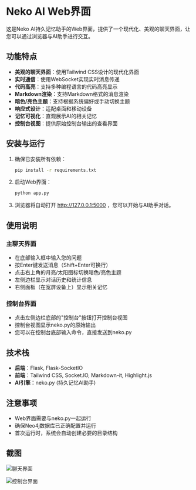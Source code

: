 # Neko AI Web界面

这是Neko AI持久记忆助手的Web界面，提供了一个现代化、美观的聊天界面，让您可以通过浏览器与AI助手进行交互。

## 功能特点

- **美观的聊天界面**：使用Tailwind CSS设计的现代化界面
- **实时通信**：使用WebSocket实现实时消息传递
- **代码高亮**：支持多种编程语言的代码高亮显示
- **Markdown渲染**：支持Markdown格式的消息渲染
- **暗色/亮色主题**：支持根据系统偏好或手动切换主题
- **响应式设计**：适配桌面和移动设备
- **记忆可视化**：直观展示AI的相关记忆
- **控制台视图**：提供原始控制台输出的查看界面

## 安装与运行

1. 确保已安装所有依赖：
   ```bash
   pip install -r requirements.txt
   ```

2. 启动Web界面：
   ```bash
   python app.py
   ```

3. 浏览器将自动打开 http://127.0.0.1:5000 ，您可以开始与AI助手对话。

## 使用说明

### 主聊天界面

- 在底部输入框中输入您的问题
- 按Enter键发送消息（Shift+Enter可换行）
- 点击右上角的月亮/太阳图标切换暗色/亮色主题
- 左侧边栏显示对话历史和统计信息
- 右侧面板（在宽屏设备上）显示相关记忆

### 控制台界面

- 点击左侧边栏底部的"控制台"按钮打开控制台视图
- 控制台视图显示neko.py的原始输出
- 您可以在控制台底部输入命令，直接发送到neko.py

## 技术栈

- **后端**：Flask, Flask-SocketIO
- **前端**：Tailwind CSS, Socket.IO, Markdown-it, Highlight.js
- **AI引擎**：neko.py (持久记忆AI助手)

## 注意事项

- Web界面需要与neko.py一起运行
- 确保Neo4j数据库已正确配置并运行
- 首次运行时，系统会自动创建必要的目录结构

## 截图

![聊天界面](https://images.unsplash.com/photo-1611262588019-db6cc2032da3?ixlib=rb-4.0.3&ixid=MnwxMjA3fDB8MHxwaG90by1wYWdlfHx8fGVufDB8fHx8&auto=format&fit=crop&w=1074&q=80)

![控制台界面](https://images.unsplash.com/photo-1629654297299-c8506221ca97?ixlib=rb-4.0.3&ixid=MnwxMjA3fDB8MHxwaG90by1wYWdlfHx8fGVufDB8fHx8&auto=format&fit=crop&w=1074&q=80) 